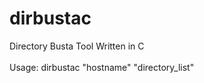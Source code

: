 # dirbustac
Directory Busta Tool Written in C</br></br>
Usage: dirbustac "hostname" "directory_list"
